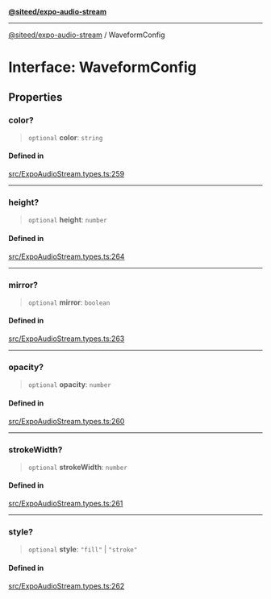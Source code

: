 [**@siteed/expo-audio-stream**](../README.md)

***

[@siteed/expo-audio-stream](../README.md) / WaveformConfig

# Interface: WaveformConfig

## Properties

### color?

> `optional` **color**: `string`

#### Defined in

[src/ExpoAudioStream.types.ts:259](https://github.com/deeeed/expo-audio-stream/blob/cbc3d10661a415811f1fe46cb3acaf63451a9df9/packages/expo-audio-stream/src/ExpoAudioStream.types.ts#L259)

***

### height?

> `optional` **height**: `number`

#### Defined in

[src/ExpoAudioStream.types.ts:264](https://github.com/deeeed/expo-audio-stream/blob/cbc3d10661a415811f1fe46cb3acaf63451a9df9/packages/expo-audio-stream/src/ExpoAudioStream.types.ts#L264)

***

### mirror?

> `optional` **mirror**: `boolean`

#### Defined in

[src/ExpoAudioStream.types.ts:263](https://github.com/deeeed/expo-audio-stream/blob/cbc3d10661a415811f1fe46cb3acaf63451a9df9/packages/expo-audio-stream/src/ExpoAudioStream.types.ts#L263)

***

### opacity?

> `optional` **opacity**: `number`

#### Defined in

[src/ExpoAudioStream.types.ts:260](https://github.com/deeeed/expo-audio-stream/blob/cbc3d10661a415811f1fe46cb3acaf63451a9df9/packages/expo-audio-stream/src/ExpoAudioStream.types.ts#L260)

***

### strokeWidth?

> `optional` **strokeWidth**: `number`

#### Defined in

[src/ExpoAudioStream.types.ts:261](https://github.com/deeeed/expo-audio-stream/blob/cbc3d10661a415811f1fe46cb3acaf63451a9df9/packages/expo-audio-stream/src/ExpoAudioStream.types.ts#L261)

***

### style?

> `optional` **style**: `"fill"` \| `"stroke"`

#### Defined in

[src/ExpoAudioStream.types.ts:262](https://github.com/deeeed/expo-audio-stream/blob/cbc3d10661a415811f1fe46cb3acaf63451a9df9/packages/expo-audio-stream/src/ExpoAudioStream.types.ts#L262)
